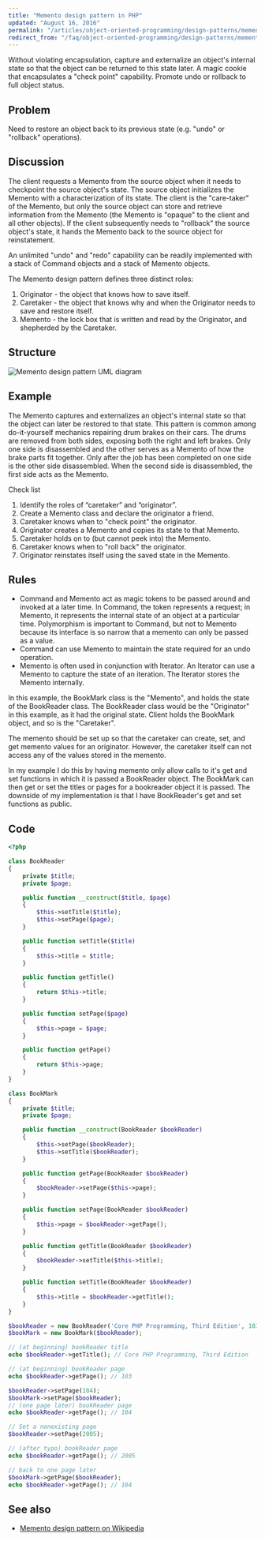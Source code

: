 ```yaml
---
title: "Memento design pattern in PHP"
updated: "August 16, 2016"
permalink: "/articles/object-oriented-programming/design-patterns/memento/"
redirect_from: "/faq/object-oriented-programming/design-patterns/memento/"
---
```


Without violating encapsulation, capture and externalize an object's internal
state so that the object can be returned to this state later. A magic cookie that
encapsulates a "check point" capability. Promote undo or rollback to full object
status.

## Problem

Need to restore an object back to its previous state (e.g. "undo" or "rollback"
operations).

## Discussion

The client requests a Memento from the source object when it needs to checkpoint the source object's state. The source object initializes the Memento with a characterization of its state. The client is the "care-taker" of the Memento, but only the source object can store and retrieve information from the Memento (the Memento is "opaque" to the client and all other objects). If the client subsequently needs to "rollback" the source object's state, it hands the Memento back to the source object for reinstatement.

An unlimited "undo" and "redo" capability can be readily implemented with a stack of Command objects and a stack of Memento objects.

The Memento design pattern defines three distinct roles:

1. Originator - the object that knows how to save itself.
2. Caretaker - the object that knows why and when the Originator needs to save and restore itself.
3. Memento - the lock box that is written and read by the Originator, and shepherded by the Caretaker.

## Structure

![Memento design pattern UML diagram](/images/design-patterns/memento.png "Memento design pattern UML diagram")

## Example

The Memento captures and externalizes an object's internal state so that the object can later be restored to that state. This pattern is common among do-it-yourself mechanics repairing drum brakes on their cars. The drums are removed from both sides, exposing both the right and left brakes. Only one side is disassembled and the other serves as a Memento of how the brake parts fit together. Only after the job has been completed on one side is the other side disassembled. When the second side is disassembled, the first side acts as the Memento.

Check list

1. Identify the roles of “caretaker” and “originator”.
2. Create a Memento class and declare the originator a friend.
3. Caretaker knows when to "check point" the originator.
4. Originator creates a Memento and copies its state to that Memento.
5. Caretaker holds on to (but cannot peek into) the Memento.
6. Caretaker knows when to "roll back" the originator.
7. Originator reinstates itself using the saved state in the Memento.

## Rules

* Command and Memento act as magic tokens to be passed around and invoked at a later time. In Command, the token represents a request; in Memento, it represents the internal state of an object at a particular time. Polymorphism is important to Command, but not to Memento because its interface is so narrow that a memento can only be passed as a value.
* Command can use Memento to maintain the state required for an undo operation.
* Memento is often used in conjunction with Iterator. An Iterator can use a Memento to capture the state of an iteration. The Iterator stores the Memento internally.

In this example, the BookMark class is the "Memento", and holds the state of the BookReader class. The BookReader class would be the "Originator" in this example, as it had the original state. Client holds the BookMark object, and so is the "Caretaker".

The memento should be set up so that the caretaker can create, set, and get memento values for an originator. However, the caretaker itself can not access any of the values stored in the memento.

In my example I do this by having memento only allow calls to it's get and set functions in which it is passed a BookReader object. The BookMark can then get or set the titles or pages for a bookreader object it is passed. The downside of my implementation is that I have BookReader's get and set functions as public.

## Code

```php
<?php

class BookReader
{
    private $title;
    private $page;

    public function __construct($title, $page)
    {
        $this->setTitle($title);
        $this->setPage($page);
    }

    public function setTitle($title)
    {
        $this->title = $title;
    }

    public function getTitle()
    {
        return $this->title;
    }

    public function setPage($page)
    {
        $this->page = $page;
    }

    public function getPage()
    {
        return $this->page;
    }
}

class BookMark
{
    private $title;
    private $page;

    public function __construct(BookReader $bookReader)
    {
        $this->setPage($bookReader);
        $this->setTitle($bookReader);
    }

    public function getPage(BookReader $bookReader)
    {
        $bookReader->setPage($this->page);
    }

    public function setPage(BookReader $bookReader)
    {
        $this->page = $bookReader->getPage();
    }

    public function getTitle(BookReader $bookReader)
    {
        $bookReader->setTitle($this->title);
    }

    public function setTitle(BookReader $bookReader)
    {
        $this->title = $bookReader->getTitle();
    }
}

$bookReader = new BookReader('Core PHP Programming, Third Edition', 103);
$bookMark = new BookMark($bookReader);

// (at beginning) bookReader title
echo $bookReader->getTitle(); // Core PHP Programming, Third Edition

// (at beginning) bookReader page
echo $bookReader->getPage(); // 103

$bookReader->setPage(104);
$bookMark->setPage($bookReader);
// (one page later) bookReader page
echo $bookReader->getPage(); // 104

// Set a nonexisting page
$bookReader->setPage(2005);

// (after typo) bookReader page
echo $bookReader->getPage(); // 2005

// back to one page later
$bookMark->getPage($bookReader);
echo $bookReader->getPage(); // 104
```

## See also

* [Memento design pattern on Wikipedia](http://en.wikipedia.org/wiki/Memento_pattern)
